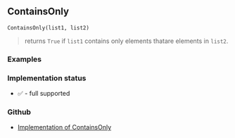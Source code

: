 ## ContainsOnly

```
ContainsOnly(list1, list2)
```

> returns `True` if `list1` contains only elements thatare elements in `list2`.


### Examples
 
 

### Implementation status

* &#x2705; - full supported

### Github

* [Implementation of ContainsOnly](https://github.com/axkr/symja_android_library/blob/master/symja_android_library/matheclipse-core/src/main/java/org/matheclipse/core/builtin/ContainsFunctions.java#L140) 
